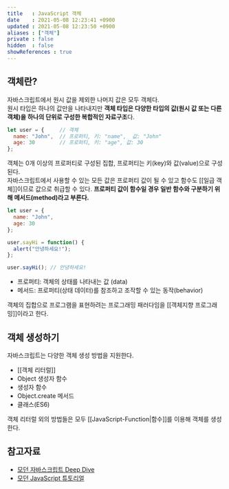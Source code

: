 ```yaml
---
title   : JavaScript 객체
date    : 2021-05-08 12:23:41 +0900
updated : 2021-05-08 12:23:50 +0900
aliases : ["객체"]
private : false
hidden  : false
showReferences : true
---
```

## 객체란?  
자바스크립트에서 원시 값을 제외한 나머지 값은 모두 객체다.  
원시 타입은 하나의 값만을 나타내지만 **객체 타입은 다양한 타입의 값(원시 값 또는 다른 객체)을 하나의 단위로 구성한 복합적인 자료구조**다.   

```javascript
let user = {     // 객체
  name: "John",  // 프로퍼티, 키: "name",  값: "John" 
  age: 30        // 프로퍼티, 키: "age", 값: 30
};
```
객체는 0개 이상의 프로퍼티로 구성된 집합, 프로퍼티는 키(key)와 값(value)으로 구성된다.    
자바스크립트에서 사용할 수 있는 모든 값은 프로퍼티 값이 될 수 있고 함수도 [[일급 객체]]이므로 값으로 취급할 수 있다. **프로퍼티 값이 함수일 경우 일반 함수와 구분하기 위해 메서드(method)라고 부른다.**

```javascript
let user = {
  name: "John",
  age: 30
};

user.sayHi = function() {
  alert("안녕하세요!");
};

user.sayHi(); // 안녕하세요!
```
- 프로퍼티: 객체의 상태를 나타내는 값 (data)
- 메서드: 프로퍼티(상태 데이터)를 참조하고 조작할 수 있는 동작(behavior)  

객체의 집합으로 프로그램을 표현하려는 프로그래밍 패러다임을 [[객체지향 프로그래밍]]이라고 한다. 

## 객체 생성하기 
자바스크립트는 다양한 객체 생성 방법을 지원한다. 
- [[객체 리터럴]]
- Object 생성자 함수
- 생성자 함수
- Object.create 메서드
- 클래스(ES6)

객체 리터럴 외의 방법들은 모두 [[JavaScript-Function|함수]]를 이용해 객체를 생성한다.  


## 참고자료
- [모던 자바스크립트 Deep Dive](http://www.kyobobook.co.kr/product/detailViewKor.laf?ejkGb=KOR&mallGb=KOR&barcode=9791158392239&orderClick=LEa&Kc=)
- [모던 JavaScript 튜토리얼](https://ko.javascript.info/)